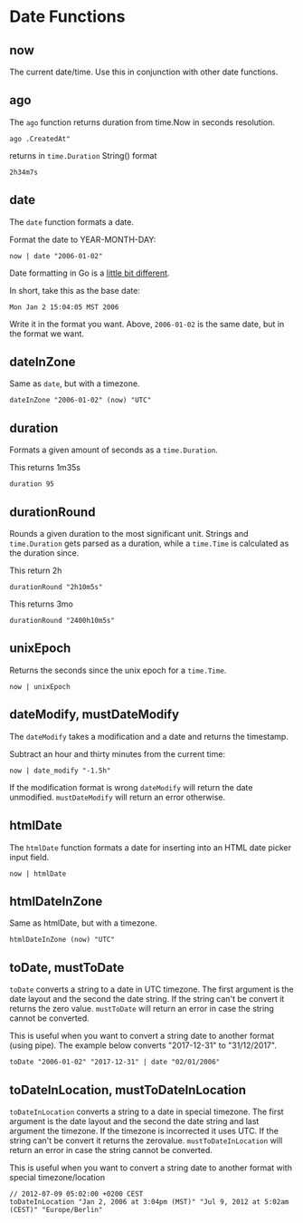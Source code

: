 # Date Functions

## now

The current date/time. Use this in conjunction with other date functions.

## ago

The `ago` function returns duration from time.Now in seconds resolution.

```
ago .CreatedAt"
```

returns in `time.Duration` String() format

```
2h34m7s
```

## date

The `date` function formats a date.

Format the date to YEAR-MONTH-DAY:

```
now | date "2006-01-02"
```

Date formatting in Go is a [little bit different](https://pauladamsmith.com/blog/2011/05/go_time.html).

In short, take this as the base date:

```
Mon Jan 2 15:04:05 MST 2006
```

Write it in the format you want. Above, `2006-01-02` is the same date, but
in the format we want.

## dateInZone

Same as `date`, but with a timezone.

```
dateInZone "2006-01-02" (now) "UTC"
```

## duration

Formats a given amount of seconds as a `time.Duration`.

This returns 1m35s

```
duration 95
```

## durationRound

Rounds a given duration to the most significant unit. Strings and `time.Duration`
gets parsed as a duration, while a `time.Time` is calculated as the duration since.

This return 2h

```
durationRound "2h10m5s"
```

This returns 3mo

```
durationRound "2400h10m5s"
```

## unixEpoch

Returns the seconds since the unix epoch for a `time.Time`.

```
now | unixEpoch
```

## dateModify, mustDateModify

The `dateModify` takes a modification and a date and returns the timestamp.

Subtract an hour and thirty minutes from the current time:

```
now | date_modify "-1.5h"
```

If the modification format is wrong `dateModify` will return the date unmodified. `mustDateModify` will return an error otherwise.

## htmlDate

The `htmlDate` function formats a date for inserting into an HTML date picker
input field.

```
now | htmlDate
```

## htmlDateInZone

Same as htmlDate, but with a timezone.

```
htmlDateInZone (now) "UTC"
```

## toDate, mustToDate

`toDate` converts a string to a date in UTC timezone. The first argument is the date layout and
the second the date string. If the string can't be convert it returns the zero
value.
`mustToDate` will return an error in case the string cannot be converted.

This is useful when you want to convert a string date to another format
(using pipe). The example below converts "2017-12-31" to "31/12/2017".

```
toDate "2006-01-02" "2017-12-31" | date "02/01/2006"
```
## toDateInLocation, mustToDateInLocation

`toDateInLocation` converts a string to a date in special timezone. The first argument is the date layout and
the second the date string and last argument the timezone. If the timezone is incorrected it uses UTC.
If the string can't be convert it returns the zerovalue.
`mustToDateInLocation` will return an error in case the string cannot be converted.

This is useful when you want to convert a string date to another format with special timezone/location

```
// 2012-07-09 05:02:00 +0200 CEST
toDateInLocation "Jan 2, 2006 at 3:04pm (MST)" "Jul 9, 2012 at 5:02am (CEST)" "Europe/Berlin"
```